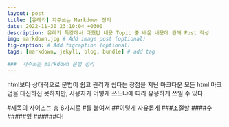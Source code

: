 ```yaml
---
layout: post
title: [유레카] 자주쓰는 Markdown 정리
date: 2022-11-30 23:10:04 +0300
description: 유레카 특강에서 다뤘던 내용 Topic 중 배운 내용에 관해 Post 작성
img: markdown.jpg # Add image post (optional)
fig-caption: # Add figcaption (optional)
tags: [markdown, jekyll, blog, bundle] # add tag

###  자주쓰는 markdown 문법 정리
---
```

html보다 상대적으로 문법이 쉽고 관리가 쉽다는 장점을 지닌 마크다운
모든 html 마크업을 대신하진 못하지만, 사용자가 어떻게 쓰느냐에 따라 유용하게 쓰일 수 있다.

#제목의 사이즈는 총 6가지로 #를 붙여서
##이렇게 자유롭게
###조절할
####수
#####있
######다!



